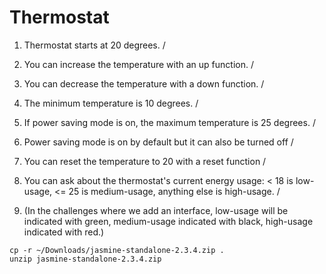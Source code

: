 # Thermostat

1. Thermostat starts at 20 degrees. \/

2. You can increase the temperature with an up function. \/ 

3. You can decrease the temperature with a down function. \/ 

4. The minimum temperature is 10 degrees. \/

5. If power saving mode is on, the maximum temperature is 25 degrees. \/ 

6. Power saving mode is on by default but it can also be turned off \/ 

7. You can reset the temperature to 20 with a reset function \/ 

8. You can ask about the thermostat's current energy usage: < 18 is low-usage, <= 25 is medium-usage, anything else is high-usage.  \/ 

9. (In the challenges where we add an interface, low-usage will be indicated with green, medium-usage indicated with black, high-usage indicated with red.) 



``` 
cp -r ~/Downloads/jasmine-standalone-2.3.4.zip .
unzip jasmine-standalone-2.3.4.zip
```